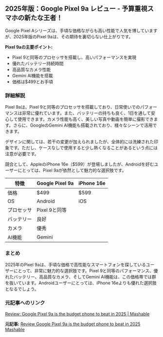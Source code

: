 ## 2025年版：Google Pixel 9a レビュー - 予算重視スマホの新たな王者！

Google Pixel Aシリーズは、手頃な価格ながらも高い性能で人気を博していますが、2025年版のPixel 9aは、その期待を裏切らない仕上がりです。

**Pixel 9aの主要ポイント:**

* Pixel 9と同等のプロセッサを搭載し、高いパフォーマンスを実現
* 優れたバッテリー持続時間
* 高品質なカメラ性能
* Gemini AI機能を搭載
* 価格は$499とお手頃

### 詳細解説

Pixel 9aは、Pixel 9と同等のプロセッサを搭載しており、日常使いでのパフォーマンスは非常に優れています。また、バッテリーの持ちも良く、1日を通して安心して使用できます。カメラ性能も高く、美しい写真や動画を簡単に撮影できます。さらに、GoogleのGemini AI機能も搭載されており、様々なシーンで活用できます。

デザインに関しては、若干の変更が加えられましたが、全体的には洗練された印象です。ただし、ケースなしで使用すると少し熱くなることがあるという点には注意が必要です。

競合として、AppleのiPhone 16e（$599）が登場しましたが、Androidを好むユーザーにとっては、Pixel 9aが依然として魅力的な選択肢です。

| 特徴 | Google Pixel 9a | iPhone 16e |
| -------------- | --------------- | ----------- |
| 価格 | $499 | $599 |
| OS | Android | iOS |
| プロセッサ | Pixel 9と同等 | |
| バッテリー | 良好 | |
| カメラ | 優秀 | |
| AI機能 | Gemini | |

### まとめ

2025年のPixel 9aは、手頃な価格で高性能なスマートフォンを探しているユーザーにとって、非常に魅力的な選択肢です。Pixel 9と同等のパフォーマンス、優れたバッテリー、高品質なカメラ、そしてGemini AI機能は、この価格帯では群を抜いています。Androidユーザーにとっては、iPhone 16eよりも優れた選択肢となるでしょう。

### 元記事へのリンク

[Review: Google Pixel 9a is the budget phone to beat in 2025 | Mashable](https://mashable.com/review/google-pixel-9a)


**元記事:** [Review Google Pixel 9a is the budget phone to beat in 2025 Mashable](https://mashable.com/review/google-pixel-9a)
